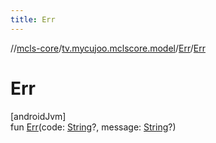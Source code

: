 ```yaml
---
title: Err
---
```

//[mcls-core](../../../index.html)/[tv.mycujoo.mclscore.model](../index.html)/[Err](index.html)/[Err](-err.html)



# Err



[androidJvm]\
fun [Err](-err.html)(code: [String](https://kotlinlang.org/api/latest/jvm/stdlib/kotlin/-string/index.html)?, message: [String](https://kotlinlang.org/api/latest/jvm/stdlib/kotlin/-string/index.html)?)




